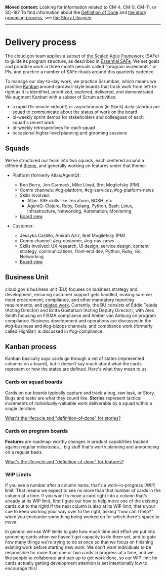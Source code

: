 <a name="definition-of-done"></a>
<a name="grooming"></a>
**Moved content:** Looking for information related to CM-4, CM-9, CM-11, or SC-18? To find information about the [Definition of Done](StoryLifecycle.md#definition-of-done) and [the story grooming process](StoryLifecycle.md#grooming), see [the Story Lifecycle](StoryLifecycle.md).

---

# Delivery process

The cloud.gov team applies a subset of [the Scaled Agile Framework](http://www.scaledagileframework.com/) (SAFe) to guide its program structure, as described in [Essential SAFe](http://www.scaledagileframework.com/essential-safe/). We set goals and prioritize work in three month periods called "program increments," or PIs, and practice a number of SAFe rituals around this quarterly cadence.

To manage our day-to-day work, we practice Scrumban, which means we practice [Kanban](http://blog.crisp.se/2009/06/26/henrikkniberg/1246053060000) around cardwall-style boards that track work from left-to-right as it is identified, prioritized, explored, delivered, and demonstrated. We augment Kanban with a subset of Scrum activities:

- a rapid (15-minute vidconf) or asynchronous (in Slack) daily standup per squad to communicate about the status of work on the board
- bi-weekly sprint demos for stakeholders and colleagues of each squad's recent work
- bi-weekly retrospectives for each squad
- occasional higher-level planning and grooming sessions

## Squads
We've structured our team into two squads, each centered around a different [theme](https://github.com/18F/cg-product#sub-teamsthemes-of-work), and generally working on features under that theme:

- Platform (formerly Atlas/AgentQ):
  - Ben Berry, Jon Carmack, Mike Lloyd, Bret Mogilefsky (PM)
  - Comm channels: #cg-platform, #cg-services, #cg-platform-news
  - Skills involved:
    - Atlas: SRE skills like Terraform, BOSH, etc.
    - AgentQ: Clojure, Ruby, Golang, Python, Bash; Linux, Infrastructure, Networking, Automation; Monitoring
   - [Board view](https://cm-jira.usa.gov/secure/RapidBoard.jspa?rapidView=1926&projectKey=CG&quickFilter=8141)

- Customer:
  - Jessyka Castillo, Amirah Aziz, Bret Mogilefsky (PM)
  - Comm channel: #cg-customer, #cg-nav-news
  - Skills involved: UX research, UI design, service design, content strategy, communications, front-end dev, Python, Ruby, Go, Networking
  - [Board view](https://cm-jira.usa.gov/secure/RapidBoard.jspa?projectKey=CG&rapidView=1929)

## Business Unit
cloud.gov's business unit (BU) focuses on business strategy and development, ensuring customer support gets handled, making sure we meet procurement, compliance, and other mandatory reporting requirements, and [related work](https://docs.google.com/document/d/18jU3jb6pWEo430LN77G8ucuW7IW0bKP9ljnYSyQU13c/edit#heading=h.tjv8u8lx3c02). Currently, the BU consists of Eddie Tejeda (Acting Director) and Britta Gustafson (Acting Deputy Director), with Alex Smith focusing on FISMA compliance and Amber van Amburg on program compliance. Business development and operations are discussed in the #cg-business and #cg-bizops channels, and compliance work (formerly called HighBar) is discussed in #cg-compliance.

## Kanban process

Kanban basically says cards go through a set of states (represented columns on a board), but it doesn't say much about what the cards represent or how the states are defined. Here's what they mean to us.

### Cards on squad boards

Cards on our boards typically capture and track a bug, raw task, or Story. Bugs and tasks are what they sound like. **Stories** represent tactical increments of individually-valuable work deliverable by a squad within a single iteration.

[What's the lifecycle and "definition-of-done" for stories?](StoryLifecycle.md)

### Cards on program boards

**Features** are roadmap-worthy changes in product capabilities tracked against regular milestones... big stuff that's worth planning and announcing on a regular basis.

[What's the lifecycle and "definition-of-done" for features?](FeatureLifecycle.md)

### WIP Limits

If you see a number after a column name, that's a work-in-progress (WIP) limit. That means we expect to see no more than that number of cards in the column at a time. If you want to move a card right into a column that's already at its WIP limit, first figure out how to help move one of the existing cards out to the right! If the next column is also at its WIP limit, that's your cue to keep working your way over to the right, asking "how can I help?" when you encounter something being worked on for which there's space to move.

In general we use WIP limits to gate how much time and effort we put into grooming cards when we haven't got capacity to do them yet, and to gate how many things we're trying to do at once so that we focus on finishing existing work before starting new work. We don't want individuals to be responsible for more than one or two cards in progress at a time, and we like people to collaborate and pair up to get work done, so our WIP limit for cards actually getting development attention is set intentionally low to encourage this!
